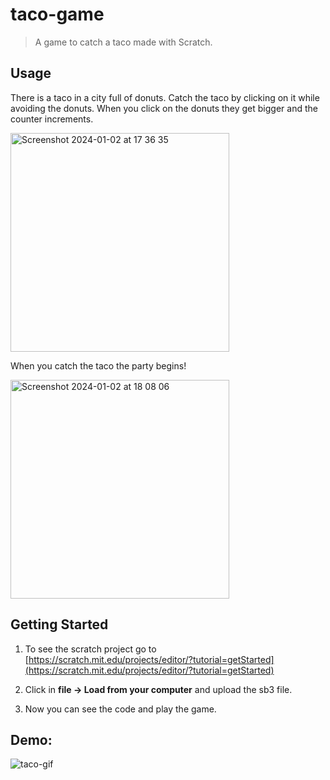 # taco-game

> A game to catch a taco made with Scratch.

## Usage
There is a taco in a city full of donuts. Catch the taco by clicking on it while avoiding the donuts. When you click on the donuts they get bigger and the counter increments.

<img width="350" alt="Screenshot 2024-01-02 at 17 36 35" src="https://github.com/cmartinezal/taco-game/assets/84383847/2118b605-d5c3-4a4e-ab1a-dc8716ebea30">

When you catch the taco the party begins!

<img width="350" alt="Screenshot 2024-01-02 at 18 08 06" src="https://github.com/cmartinezal/taco-game/assets/84383847/f91e2c24-a103-403a-8cdb-82601d2367f1">


## Getting Started
1. To see the scratch project go to [https://scratch.mit.edu/projects/editor/?tutorial=getStarted](https://scratch.mit.edu/projects/editor/?tutorial=getStarted)

2. Click in **file -> Load from your computer** and upload the sb3 file.
   
3. Now you can see the code and play the game.


## Demo:

![taco-gif](https://github.com/cmartinezal/taco-game/assets/84383847/03bde7db-79bf-48bc-9fff-0590ff51398d)
